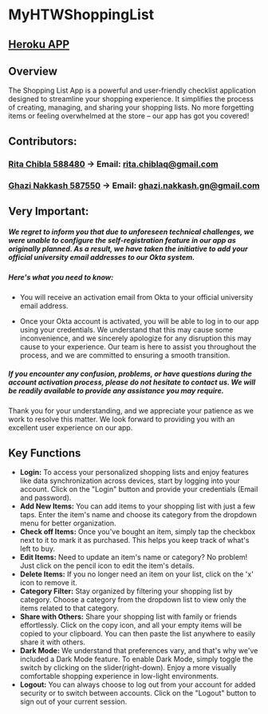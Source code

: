 
# MyHTWShoppingList

## [Heroku APP](https://myshoppinglistfrontend-f9889051a5f1.herokuapp.com)

## Overview

The Shopping List App is a powerful and user-friendly checklist application designed to streamline your shopping experience.
It simplifies the process of creating, managing, and sharing your shopping lists.
No more forgetting items or feeling overwhelmed at the store – our app has got you covered!

## Contributors:
### [Rita Chibla   588480](https://github.com/RitaChiblaq) -> Email: rita.chiblaq@gmail.com
   
### [Ghazi Nakkash 587550](https://github.com/Ghazi-nk) -> Email: ghazi.nakkash.gn@gmail.com


## Very Important:
##### We regret to inform you that due to unforeseen technical challenges, we were unable to configure the self-registration feature in our app as originally planned. As a result, we have taken the initiative to add your official university email addresses to our Okta system.

##### Here's what you need to know:

* You will receive an activation email from Okta to your official university email address.


* Once your Okta account is activated, you will be able to log in to our app using your credentials.
We understand that this may cause some inconvenience, and we sincerely apologize for any disruption this may cause to your experience. Our team is here to assist you throughout the process, and we are committed to ensuring a smooth transition.

##### If you encounter any confusion, problems, or have questions during the account activation process, please do not hesitate to contact us. We will be readily available to provide any assistance you may require.

Thank you for your understanding, and we appreciate your patience as we work to resolve this matter. We look forward to providing you with an excellent user experience on our app.


## Key Functions

  * **Login:** To access your personalized shopping lists and enjoy features like data synchronization across devices, start by logging into your account. Click on the "Login" button and provide your credentials (Email and password).
  * **Add New Items:** You can add items to your shopping list with just a few taps. Enter the item's name and choose its category from the dropdown menu for better organization.
  * **Check off Items:** Once you've bought an item, simply tap the checkbox next to it to mark it as purchased. This helps you keep track of what's left to buy.
  * **Edit Items:** Need to update an item's name or category? No problem! Just click on the pencil icon to edit the item's details.
  * **Delete Items:** If you no longer need an item on your list, click on the 'x' icon to remove it.
  * **Category Filter:** Stay organized by filtering your shopping list by category. Choose a category from the dropdown list to view only the items related to that category.
  * **Share with Others:** Share your shopping list with family or friends effortlessly. Click on the copy icon, and all your empty items will be copied to your clipboard. You can then paste the list anywhere to easily share it with others.
  * **Dark Mode:** We understand that preferences vary, and that's why we've included a Dark Mode feature. To enable Dark Mode, simply toggle the switch by clicking on the slider(right-down). Enjoy a more visually comfortable shopping experience in low-light environments.
  * **Logout:** You can always choose to log out from your account for added security or to switch between accounts. Click on the "Logout" button to sign out of your current session.
